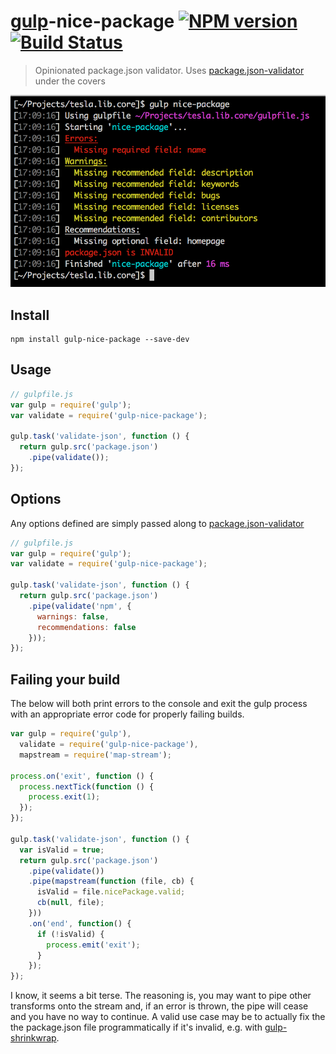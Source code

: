 # [gulp](http://gulpjs.com/)-nice-package [![NPM version][npm-image]][npm-url] [![Build Status][travis-image]][travis-url]

> Opinionated package.json validator. Uses [package.json-validator](https://github.com/gorillamania/package.json-validator) under the covers

![](screenshot.png)

## Install

```shell
npm install gulp-nice-package --save-dev
```

## Usage

```js
// gulpfile.js
var gulp = require('gulp');
var validate = require('gulp-nice-package');

gulp.task('validate-json', function () {
  return gulp.src('package.json')
    .pipe(validate());
});
```

## Options

Any options defined are simply passed along to 
[package.json-validator](https://github.com/gorillamania/package.json-validator#api)

```js
// gulpfile.js
var gulp = require('gulp');
var validate = require('gulp-nice-package');

gulp.task('validate-json', function () {
  return gulp.src('package.json')
    .pipe(validate('npm', {
      warnings: false,
      recommendations: false
    }));
});
```

## Failing your build

The below will both print errors to the console and exit the gulp process with an appropriate error code for
properly failing builds.

```js
var gulp = require('gulp'),
  validate = require('gulp-nice-package'),
  mapstream = require('map-stream');

process.on('exit', function () {
  process.nextTick(function () {
    process.exit(1);
  });
});

gulp.task('validate-json', function () {
  var isValid = true;
  return gulp.src('package.json')
    .pipe(validate())
    .pipe(mapstream(function (file, cb) {
      isValid = file.nicePackage.valid;
      cb(null, file);
    }))
    .on('end', function() {
      if (!isValid) {
        process.emit('exit');
      }
    });
});
```

I know, it seems a bit terse. The reasoning is, you may want to pipe other transforms onto the stream and, if an
error is thrown, the pipe will cease and you have no way to continue. A valid use case may be to actually fix the
the package.json file programmatically if it's invalid, e.g. with [gulp-shrinkwrap](https://github.com/chmontgomery/gulp-shrinkwrap).

[npm-url]: https://npmjs.org/package/gulp-nice-package
[npm-image]: http://img.shields.io/npm/v/gulp-nice-package.svg
[travis-image]: https://travis-ci.org/chmontgomery/gulp-nice-package.svg?branch=master
[travis-url]: https://travis-ci.org/chmontgomery/gulp-nice-package